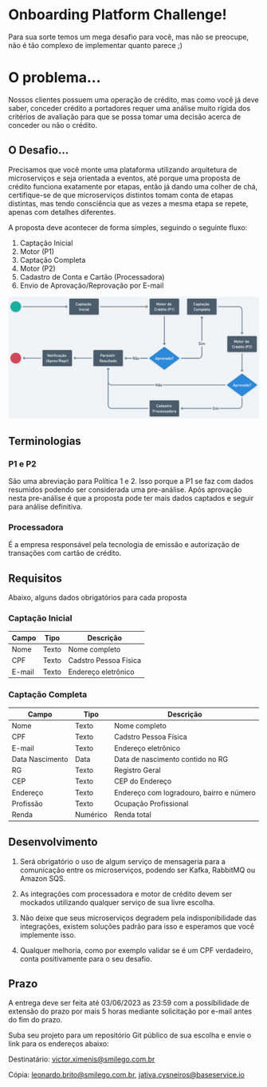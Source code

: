 # Onboarding Platform Challenge!

Para sua sorte temos um mega desafio para você, mas não se preocupe, não é tão complexo de implementar quanto parece ;)


# O problema...

Nossos clientes possuem uma operação de crédito, mas como você já deve saber, conceder crédito a portadores requer uma análise muito rígida dos critérios de avaliação para que se possa tomar uma decisão acerca de conceder ou não o crédito.

## O Desafio...

Precisamos que você monte uma plataforma utilizando arquitetura de microserviços e seja orientada a eventos, até porque uma proposta de crédito funciona exatamente por etapas, então já dando uma colher de chá, certifique-se de que microserviços distintos tomam conta de etapas distintas, mas tendo consciência que as vezes a mesma etapa se repete, apenas com detalhes diferentes.

A proposta deve acontecer de forma simples, seguindo o seguinte fluxo:

1. Captação Inicial
2. Motor (P1)
3. Captação Completa
4. Motor (P2)
5. Cadastro de Conta e Cartão (Processadora)
6. Envio de Aprovação/Reprovação por E-mail

![Fluxo de Proposta](./fluxo.png)

## Terminologias

### P1 e P2
São uma abreviação para Política 1 e 2. Isso porque a P1 se faz com dados resumidos podendo ser considerada uma pre-análise. Após aprovação nesta pre-análise é que a proposta pode ter mais dados captados e seguir para análise definitiva.

### Processadora
É a empresa responsável pela tecnologia de emissão e autorização de transações com cartão de crédito.

## Requisitos

Abaixo, alguns dados obrigatórios para cada proposta

### Captação Inicial

|Campo           |Tipo               |Descrição                                               |
|----------------|-------------------|--------------------------------------------------------|
|Nome			 |Texto              |Nome completo                                           |
|CPF			 |Texto              |Cadstro Pessoa Física                                   |
|E-mail			 |Texto              |Endereço eletrônico                                     |

### Captação Completa

|Campo           |Tipo               |Descrição                                               |
|----------------|-------------------|--------------------------------------------------------|
|Nome			 |Texto              |Nome completo                                           |
|CPF			 |Texto              |Cadstro Pessoa Física                                   |
|E-mail			 |Texto              |Endereço eletrônico                                     |
|Data Nascimento |Data               |Data de nascimento contido no RG                        |
|RG 			 |Texto              |Registro Geral                                          |
|CEP			 |Texto              |CEP do Endereço                                         |
|Endereço		 |Texto              |Endereço com logradouro, bairro e número                |
|Profissão		 |Texto              |Ocupação Profissional                                   |
|Renda			 |Numérico           |Renda total                                             |


## Desenvolvimento

1. Será obrigatório o uso de algum serviço de mensageria para a comunicação entre os microserviços, podendo ser Kafka, RabbitMQ ou Amazon SQS.

2. As integrações com processadora e motor de crédito devem ser mockados utilizando qualquer serviço de sua livre escolha.

3. Não deixe que seus microserviços degradem pela indisponibilidade das integrações, existem soluções padrão para isso e esperamos que você implemente isso.

4. Qualquer melhoria, como por exemplo validar se é um CPF verdadeiro, conta positivamente para o seu desafio.

## Prazo

A entrega deve ser feita até 03/06/2023 as 23:59 com a possíbilidade de extensão do prazo por mais 5 horas mediante solicitação por e-mail antes do fim do prazo.

Suba seu projeto para um repositório Git público de sua escolha e envie o link para os endereços abaixo:

Destinatário: victor.ximenis@smilego.com.br

Cópia: leonardo.brito@smilego.com.br, 
jativa.cysneiros@baseservice.io